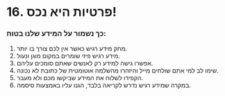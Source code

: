 # 16. פרטיות היא נכס\!

### כך נשמור על המידע שלנו בטוח:

1. מחק מידע רגיש כאשר אין לכם צורך בו יותר.
2. מידע רגיש פיזי שומרים במקום מוגן ונעול.
3. אפשרו גישה למידע רק לאנשים שאתם סומכים עליהם.
4. שימו לב למי אתם שולחים מייל והיזהרו מהשלמה אוטומטית של כתובת לא נכונה.
5. הקפידו לשלוח את המידע שביקשו מכם ולא מעבר.
6. במקרה שמידע רגיש נדרש לקריאה בלבד, הגנו עליו באמצעות סיסמה.
